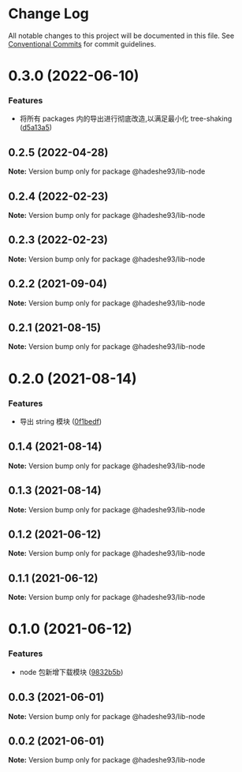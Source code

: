 # Change Log

All notable changes to this project will be documented in this file.
See [Conventional Commits](https://conventionalcommits.org) for commit guidelines.

# 0.3.0 (2022-06-10)


### Features

* 将所有 packages 内的导出进行彻底改造,以满足最小化 tree-shaking ([d5a13a5](https://github.com/hadeshe93/hh-lib/commit/d5a13a531ef45686708f45b68a7d7ab2a51ec7fd))





## 0.2.5 (2022-04-28)

**Note:** Version bump only for package @hadeshe93/lib-node





## 0.2.4 (2022-02-23)

**Note:** Version bump only for package @hadeshe93/lib-node





## 0.2.3 (2022-02-23)

**Note:** Version bump only for package @hadeshe93/lib-node





## 0.2.2 (2021-09-04)

**Note:** Version bump only for package @hadeshe93/lib-node





## 0.2.1 (2021-08-15)

**Note:** Version bump only for package @hadeshe93/lib-node





# 0.2.0 (2021-08-14)


### Features

* 导出 string 模块 ([0f1bedf](https://github.com/hadeshe93/hh-lib/commit/0f1bedfd9591f7ceee4b51ea8579b94c2845c2ed))





## 0.1.4 (2021-08-14)

**Note:** Version bump only for package @hadeshe93/lib-node





## 0.1.3 (2021-08-14)

**Note:** Version bump only for package @hadeshe93/lib-node





## 0.1.2 (2021-06-12)

**Note:** Version bump only for package @hadeshe93/lib-node





## 0.1.1 (2021-06-12)

**Note:** Version bump only for package @hadeshe93/lib-node





# 0.1.0 (2021-06-12)


### Features

* node 包新增下载模块 ([9832b5b](https://github.com/hadeshe93/hh-lib/commit/9832b5b0c746734d2e44db6d77f9e45a0ef536ee))





## 0.0.3 (2021-06-01)

**Note:** Version bump only for package @hadeshe93/lib-node





## 0.0.2 (2021-06-01)

**Note:** Version bump only for package @hadeshe93/lib-node
